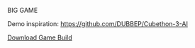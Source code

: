 BIG GAME

Demo inspiration: https://github.com/DUBBEP/Cubethon-3-AI



[Download Game Build](https://downgit.github.io/#/home?url=https://github.com/Gio-Paladino/BigMode-GameJam-Dubby-Gio/blob/main/GameBuild.zip)
